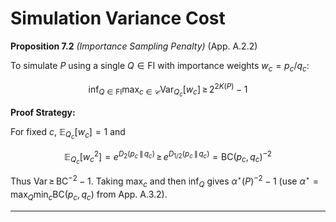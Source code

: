 # Simulation Variance Cost

**Proposition 7.2** *(Importance Sampling Penalty)* (App. A.2.2)

To simulate $P$ using a single $Q \in \mathrm{FI}$ with importance weights $w_c = p_c/q_c$:

$$
\inf_{Q \in \mathrm{FI}} \max_{c \in \mathcal{C}} \mathrm{Var}_{Q_c}[w_c] \,\ge\, 2^{2K(P)} - 1
$$

**Proof Strategy:** 

For fixed $c$, $\mathbb{E}_{Q_c}[w_c]=1$ and

$$
\mathbb{E}_{Q_c}[w_c^2] = e^{D_2(p_c \,\|\, q_c)} \,\ge\, e^{D_{1/2}(p_c \,\|\, q_c)} = \mathrm{BC}(p_c,q_c)^{-2}
$$

Thus $\mathrm{Var} \,\ge\, \mathrm{BC}^{-2} - 1$. Taking $\max_c$ and then $\inf_Q$ gives $\alpha^\star(P)^{-2} - 1$ (use $\alpha^\star = \max_Q \min_c \mathrm{BC}(p_c, q_c)$ from App. A.3.2).

---

